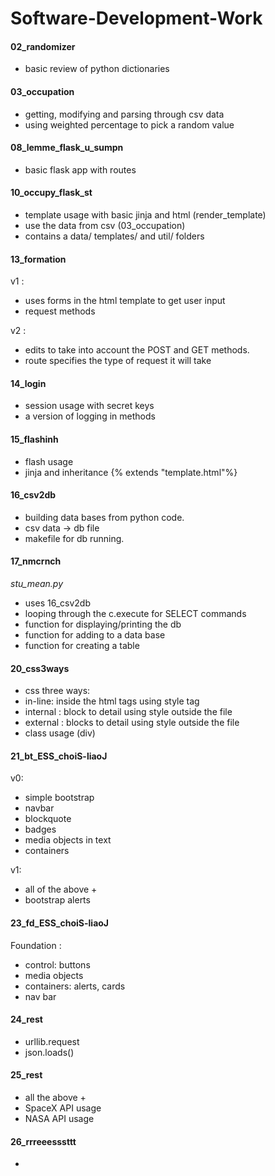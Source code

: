 # Software-Development-Work

#### 02_randomizer
- basic review of python dictionaries

#### 03_occupation
- getting, modifying and parsing through csv data
- using weighted percentage to pick a random value

#### 08_lemme_flask_u_sumpn
- basic flask app with routes

#### 10_occupy_flask_st
- template usage with basic jinja and html (render_template)
- use the data from csv (03_occupation)
- contains a data/ templates/ and util/ folders

#### 13_formation
v1 : 
- uses forms in the html template to get user input
- request methods

v2 : 
- edits to take into account the POST and GET methods.
- route specifies the type of request it will take

#### 14_login
- session usage with secret keys
- a version of logging in methods

#### 15_flashinh
- flash usage 
- jinja and inheritance {% extends "template.html"%}

#### 16_csv2db
- building data bases from python code.
- csv data -> db file
- makefile for db running. 

#### 17_nmcrnch
_stu_mean.py_
- uses 16_csv2db 
- looping through the c.execute for SELECT commands
- function for displaying/printing the db 
- function for adding to a data base
- function for creating a table

#### 20_css3ways
- css three ways:
- in-line: inside the html tags using style tag
- internal : block to detail using style outside the file
- external : blocks to detail using style outside the file
- class usage (div)

#### 21_bt_ESS_choiS-liaoJ
v0:
- simple bootstrap
- navbar
- blockquote
- badges
- media objects in text
- containers

v1: 
- all of the above +
- bootstrap alerts 

#### 23_fd_ESS_choiS-liaoJ
Foundation :
- control: buttons
- media objects
- containers: alerts, cards
- nav bar

#### 24_rest
- urllib.request
- json.loads()

#### 25_rest
- all the above +
- SpaceX API usage
- NASA API usage

#### 26_rrreeesssttt
- 
